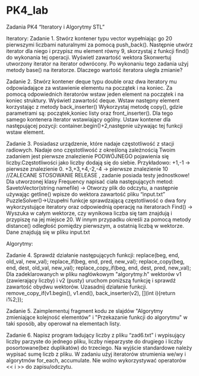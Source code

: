 # PK4_lab
Zadania PK4 “Iteratory i Algorytmy STL”

Iteratory:
Zadanie 1.
Stwórz kontener typu vector wypełniając go 20 pierwszymi liczbami naturalnymi za pomocą push_back(). Następnie utwórz iterator dla niego i przypisz mu element równy 9, skorzystaj z funkcji find() do wykonania tej operacji. Wyświetl zawartość wektora
Skonwertuj utworzony iterator na iterator odwrócony. Po wykonaniu tego zadania użyj metody base() na iteratorze. Dlaczego wartość iteratora uległa zmianie?

Zadanie 2.
Stwórz kontener deque typu double oraz dwa iteratory mu odpowiadające za wstawienie elementu na początek i na koniec.
Za pomocą odpowiednich iteratorów wstaw jeden element na początek i na koniec struktury. Wyświetl zawartość deque.
Wstaw następny element korzystając z metody back_inserter()
Wykorzystaj metodę copy(), gdzie parametrami są: początek,koniec listy oraz front_inserter().
Dla tego samego kontenera iterator wstawiający ogólny. Ustaw kontener dla następującej pozycji: container.begin()+2,następnie używając tej funkcji wstaw element.

Zadanie 3.
Posiadasz urządzenie, które nadaje częstotliwość z stacji radiowych. Nadaje ono częstotliwość z określoną zależnością Twoim zadaniem jest pierwsze znalezienie PODWÓJNEGO pojawienia się liczby.Częstotliwości jako liczby dodają się do siebie.
 Przykładowo: +1,-1 -> pierwsze znalezienie 0. 
  +3,+3,+4,-2,-4 -> pierwsze znalezienie 10
  //ZALECANE STOSOWANIE RELEASE , zadanie posiada testy jednostkowe! 
Dla utworzonej klasy Frequency napisać ciała następujących metod:
SavetoVector(string namefile) -> Otworzy plik do odczytu, a następnie używając getline() wpisze do wektora zawartość pliku “input.txt”
PuzzleSolver()->Uzupełni funkcje sprawdzającą częstotliwość o dwa fory wykorzystujące iteratory oraz  odpowiednią operację na iteratorach
Find() -> Wyszuka w całym wektorze, czy wynikowa liczba się tam znajdują i przypiszę na jej miejsce 20. W innym przypadku określi  za pomocą metody distance() odległość pomiędzy pierwszym, a ostatnią liczbą w wektorze.
Dane znajdują się w pliku input.txt

Algorytmy:

Zadanie 4.
Sprawdź działanie następujących funkcji:
	replace(beg, end, old_val, new_val);
	replace_if(beg, end, pred, new_val);
	replace_copy(beg, end, dest, old_val, new_val);
	replace_copy_if(beg, end, dest, pred, new_val);
Dla zadeklarowanych w pliku nagłówkowym "algorytmy.h" wektorów v1 (zawierający liczby) 
i v2 (pusty) uruchom poniższą funkcję i sprawdź zawartość obydwu wektorów. 
Uzasadnij działanie funkcji.
remove_copy_if(v1.begin(), v1.end(), back_inserter(v2), [](int i){return i%2;});

Zadanie 5.
Zaimplementuj fragment kodu ze slajdów "Algorytmy zmieniające kolejność elementów" i "Przekazanie funkcji do algorytmu" w taki sposób, aby operował na elementach listy.

Zadanie 6.
Napisz program ładujący liczby z pliku “zad6.txt” i wypisujący liczby parzyste do jednego pliku, liczby nieparzyste do drugiego i liczby posortowane(bez duplikatów) do trzeciego. Na wyjście standardowe należy wypisać sumę liczb z pliku.
W zadaniu użyj iteratorów strumienia we/wy i algorytmów for_each, accumulate.
Nie wolno wykorzystywać operatorów << i >> do zapisu/odczytu.
    

